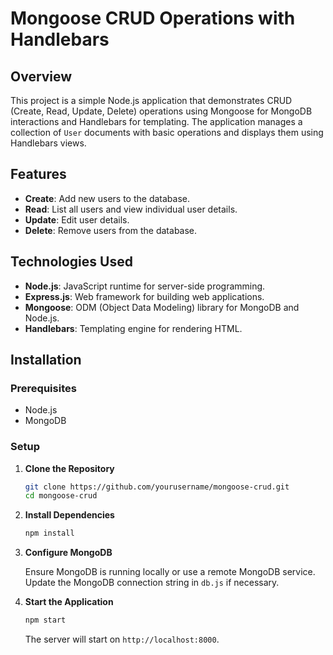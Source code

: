 # Mongoose CRUD Operations with Handlebars

## Overview

This project is a simple Node.js application that demonstrates CRUD (Create, Read, Update, Delete) operations using Mongoose for MongoDB interactions and Handlebars for templating. The application manages a collection of `User` documents with basic operations and displays them using Handlebars views.

## Features

- **Create**: Add new users to the database.
- **Read**: List all users and view individual user details.
- **Update**: Edit user details.
- **Delete**: Remove users from the database.

## Technologies Used

- **Node.js**: JavaScript runtime for server-side programming.
- **Express.js**: Web framework for building web applications.
- **Mongoose**: ODM (Object Data Modeling) library for MongoDB and Node.js.
- **Handlebars**: Templating engine for rendering HTML.



## Installation

### Prerequisites

- Node.js
- MongoDB

### Setup

1. **Clone the Repository**

   ```bash
   git clone https://github.com/yourusername/mongoose-crud.git
   cd mongoose-crud
   ```

2. **Install Dependencies**

   ```bash
   npm install
   ```

3. **Configure MongoDB**

   Ensure MongoDB is running locally or use a remote MongoDB service. Update the MongoDB connection string in `db.js` if necessary.

4. **Start the Application**

   ```bash
   npm start
   ```

   The server will start on `http://localhost:8000`.

